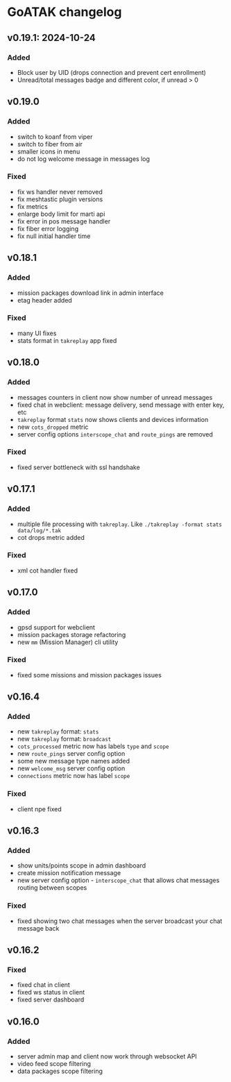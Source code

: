 # GoATAK changelog

## v0.19.1: 2024-10-24
### Added
* Block user by UID (drops connection and prevent cert enrollment)
* Unread/total messages badge and different color, if unread > 0

## v0.19.0

### Added

* switch to koanf from viper
* switch to fiber from air
* smaller icons in menu
* do not log welcome message in messages log

### Fixed

* fix ws handler never removed
* fix meshtastic plugin versions
* fix metrics
* enlarge body limit for marti api
* fix error in pos message handler
* fix fiber error logging
* fix null initial handler time

## v0.18.1

### Added

* mission packages download link in admin interface
* etag header added

### Fixed

* many UI fixes
* stats format in `takreplay` app fixed

## v0.18.0

### Added

* messages counters in client now show number of unread messages
* fixed chat in webclient: message delivery, send message with enter key, etc
* `takreplay` format `stats` now shows clients and devices information
* new `cots_dropped` metric
* server config options `interscope_chat` and `route_pings` are removed

### Fixed

* fixed server bottleneck with ssl handshake

## v0.17.1

### Added

* multiple file processing with `takreplay`. Like `./takreplay -format stats data/log/*.tak`
* cot drops metric added

### Fixed

* xml cot handler fixed

## v0.17.0

### Added

* gpsd support for webclient
* mission packages storage refactoring
* new `mm` (Mission Manager) cli utility

### Fixed

* fixed some missions and mission packages issues

## v0.16.4

### Added

* new `takreplay` format: `stats`
* new `takreplay` format: `broadcast`
* `cots_processed` metric now has labels `type` and `scope`
* new `route_pings` server config option
* some new message type names added
* new `welcome_msg` server config option
* `connections` metric now has label `scope`

### Fixed

* client npe fixed

## v0.16.3

### Added

* show units/points scope in admin dashboard
* create mission notification message
* new server config option - `interscope_chat` that allows chat messages routing between scopes

### Fixed

* fixed showing two chat messages when the server broadcast your chat message back

## v0.16.2

### Fixed

* fixed chat in client
* fixed ws status in client
* fixed server dashboard

## v0.16.0

### Added

* server admin map and client now work through websocket API
* video feed scope filtering
* data packages scope filtering
